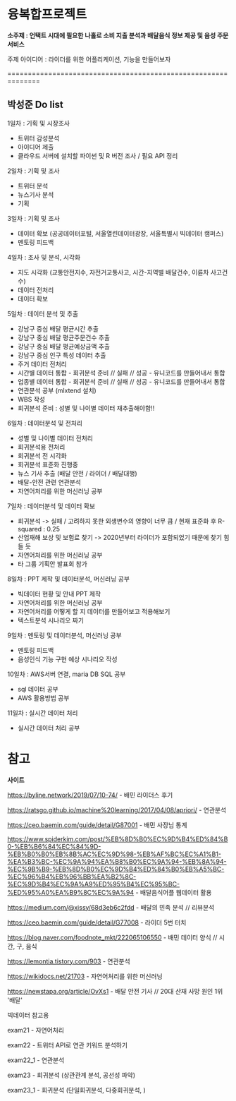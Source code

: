 # 융복합프로젝트

**소주제 : 언택트 시대에 필요한 나홀로 소비 지출 분석과 배달음식 정보 제공 및 음성 주문 서비스**



주제 아이디어 : 라이더를 위한 어플리케이션, 기능을 만들어보자

==============================================================

## **박성준 Do list**

1일차 : 기획 및 시장조사

- 트위터 감성분석
- 아이디어 제출
- 클라우드 서버에 설치할 파이썬 및 R 버전 조사 / 필요 API 정리



2일차 : 기획 및 조사

- 트위터 분석
- 뉴스기사 분석
- 기획



3일차 : 기획 및 조사

- 데이터 확보 (공공데이터포털, 서울열린데이터광장, 서울특별시 빅데이터 캠퍼스)
- 멘토링 피드백



4일차 : 조사 및 분석, 시각화

- 지도 시각화 (교통안전지수, 자전거교통사고, 시간-지역별 배달건수, 이륜차 사고건수)
- 데이터 전처리
- 데이터 확보



5일차 : 데이터 분석 및 추출

- 강남구 중심 배달 평균시간 추출
- 강남구 중심 배달 평균주문건수 추출
- 강남구 중심 배달 평균예상금액 추출
- 강남구 중심 인구 특성 데이터 추출
- 주거 데이터 전처리
- 시간별 데이터 통합 - 회귀분석 준비  // 실패 // 성공 - 유니코드를 만들어내서 통합
- 업종별 데이터 통합 - 회귀분석 준비  // 실패 // 성공 - 유니코드를 만들어내서 통합
- 연관분석 공부 (mlxtend 설치)
- WBS 작성
- 회귀분석 준비 : 성별 및 나이별 데이터 재추출해야함!!



6일차 : 데이터분석 및 전처리

- 성별 및 나이별 데이터 전처리
- 회귀분석용 전처리
- 회귀분석 전 시각화
- 회귀분석 표준화 진행중
- 뉴스 기사 추출 (배달 안전 / 라이더 / 배달대행)
- 배달-안전 관련 연관분석
- 자연어처리를 위한 머신러닝 공부



7일차 : 데이터분석 및 데이터 확보

- 회귀분석 -> 실패 / 고려하지 못한 외생변수의 영향이 너무 큼 / 현재 표준화 후 R-squared : 0.25
- 산업재해 보상 및 보험료 찾기 -> 2020년부터 라이더가 포함되었기 때문에 찾기 힘들 듯
- 자연어처리를 위한 머신러닝 공부
- 타 그룹 기획안 발표회 참가



8일차 : PPT 제작 및 데이터분석, 머신러닝 공부

- 빅데이터 현황 및 안내 PPT 제작
- 자연어처리를 위한 머신러닝 공부
- 자연어처리를 어떻게 할 지 데이터를 만들어보고 적용해보기
- 텍스트분석 시나리오 짜기



9일차 : 멘토링 및 데이터분석, 머신러닝 공부

- 멘토링 피드백
- 음성인식 기능 구현 예상 시나리오 작성



10일차 : AWS서버 연결, maria DB SQL 공부

- sql 데이터 공부
- AWS 활용방법 공부



11일차 : 실시간 데이터 처리

- 실시간 데이터 처리 공부



# 참고

**사이트**

https://byline.network/2019/07/10-74/    - 배민 라이더스 후기

https://ratsgo.github.io/machine%20learning/2017/04/08/apriori/  - 연관분석

https://ceo.baemin.com/guide/detail/G87001 - 배민 사장님 통계

https://www.spiderkim.com/post/%EB%8D%B0%EC%9D%B4%ED%84%B0-%EB%B6%84%EC%84%9D-%EB%B0%B0%EB%8B%AC%EC%9D%98-%EB%AF%BC%EC%A1%B1-%EA%B3%BC-%EC%9A%94%EA%B8%B0%EC%9A%94-%EB%8A%94-%EC%9B%B9-%EB%8D%B0%EC%9D%B4%ED%84%B0%EB%A5%BC-%EC%96%B4%EB%96%BB%EA%B2%8C-%EC%9D%B4%EC%9A%A9%ED%95%B4%EC%95%BC-%ED%95%A0%EA%B9%8C%EC%9A%94 - 배달음식어플 웹데이터 활용 

https://medium.com/@xissy/68d3eb6c2fdd - 배달의 민족 분석 // 리뷰분석

https://ceo.baemin.com/guide/detail/G77008 - 라이더 5번 터치

https://blog.naver.com/foodnote_mkt/222065106550 - 배민 데이터 양식 // 시간, 구, 음식

https://lemontia.tistory.com/903 - 연관분석

https://wikidocs.net/21703 - 자연어처리를 위한 머신러닝

https://newstapa.org/article/OvXs1 - 배달 안전 기사 // 20대 산재 사망 원인 1위 '배달'



빅데이터 참고용 

exam21 - 자연어처리

exam22 - 트위터 API로 연관 키워드 분석하기

exam22_1 - 연관분석

exam23 -  회귀분석 (상관관계 분석, 공선성 파악)

exam23_1 - 회귀분석 (단일회귀분석, 다중회귀분석, )



